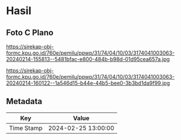 # Hasil

## Foto C Plano

https://sirekap-obj-formc.kpu.go.id/760e/pemilu/ppwp/31/74/04/10/03/3174041003063-20240214-155813--5481bfac-e800-484b-b98d-01d95cea657a.jpg

https://sirekap-obj-formc.kpu.go.id/760e/pemilu/ppwp/31/74/04/10/03/3174041003063-20240214-160122--1a546d15-b44e-44b5-bee0-3b3bd1da9f99.jpg


## Metadata

| Key        | Value               |
| ---------- | ------------------- |
| Time Stamp | 2024-02-25 13:00:00 |



